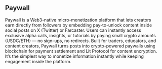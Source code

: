 
## Paywall
Paywall is a Web3-native micro-monetization platform that lets creators earn directly from followers by embedding pay-to-unlock content inside social posts on X (Twitter) or Farcaster. Users can instantly access exclusive alpha calls, insights, or tutorials by paying small crypto amounts (USDC/ETH) — no sign-ups, no redirects. Built for traders, educators, and content creators, Paywall turns posts into crypto-powered paywalls using blockchain for payment settlement and Lit Protocol for content encryption. It’s the simplest way to monetize information instantly while keeping engagement inside the platform.
